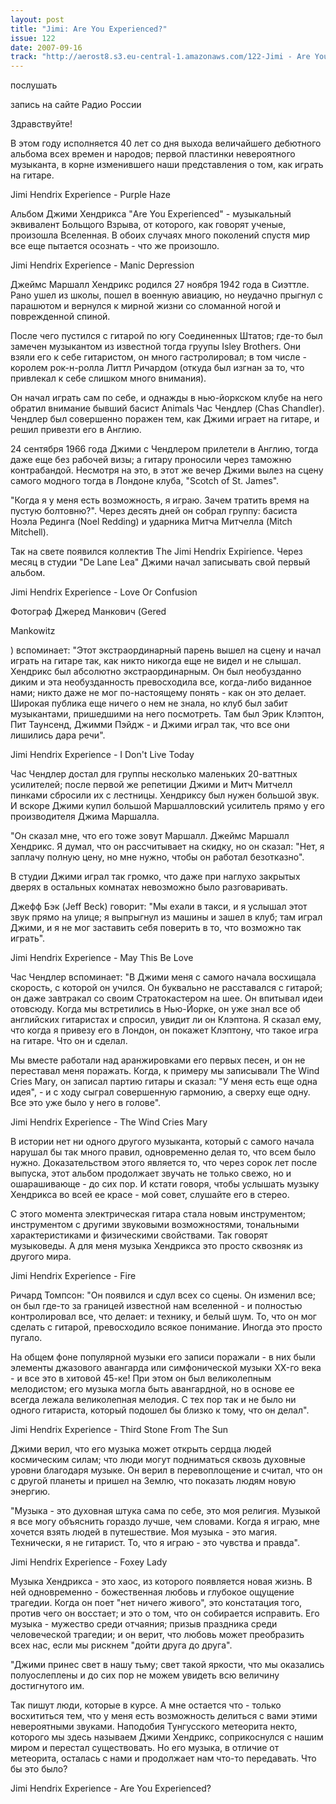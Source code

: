 ```yaml
---
layout: post
title: "Jimi: Are You Experienced?"
issue: 122
date: 2007-09-16
track: "http://aerost8.s3.eu-central-1.amazonaws.com/122-Jimi - Are You Experienced.mp3"
---
```


послушать

запись на сайте Радио России

Здравствуйте!

В этом году исполняется 40 лет со дня выхода величайшего дебютного альбома всех времен и народов; первой пластинки невероятного музыканта, в корне изменившего наши представления о том, как играть на гитаре.

Jimi Hendrix Experience - Purple Haze

Альбом Джими Хендрикса "Are You Experienced" - музыкальный эквивалент Больщого Взрыва, от которого, как говорят ученые, произошла Вселенная. В обоих случаях много поколений спустя мир все еще пытается осознать - что же произошло.

Jimi Hendrix Experience - Manic Depression

Джеймс Маршалл Хендрикс родился 27 ноября 1942 года в Сиэттле. Рано ушел из школы, пошел в военную авиацию, но неудачно прыгнул с парашютом и вернулся к мирной жизни со сломанной ногой и поврежденной спиной.

После чего пустился с гитарой по югу Соединенных Штатов; где-то был замечен музыкантом из известной тогда груупы Isley Brothers. Они взяли его к себе гитаристом, он много гастролировал; в том числе - королем рок-н-ролла Литтл Ричардом (откуда был изгнан за то, что привлекал к себе слишком много внимания).

Он начал играть сам по себе, и однажды в нью-йоркском клубе на него обратил внимание бывший басист Animals Час Чендлер (Chas Chandler). Чендлер был совершенно поражен тем, как Джими играет на гитаре, и решил привезти его в Англию.

24 сентября 1966 года Джими с Чендлером прилетели в Англию, тогда даже еще без рабочей визы; а гитару проносили через таможню контрабандой. Несмотря на это, в этот же вечер Джими вылез на сцену самого модного тогда в Лондоне клуба, "Scotch of St. James".

"Когда я у меня есть возможность, я играю. Зачем тратить время на пустую болтовню?". Через десять дней он собрал группу: басиста Ноэла Рединга (Noel Redding) и ударника Митча Митчелла (Mitch Mitchell).

Так на свете появился коллектив The Jimi Hendrix Expirience. Через месяц в студии "De Lane Lea" Джими начал записывать свой первый альбом.

Jimi Hendrix Experience - Love Or Confusion

Фотограф Джеред Манкович (Gered

Mankowitz

) вспоминает: "Этот экстраординарный парень вышел на сцену и начал играть на гитаре так, как никто никогда еще не видел и не слышал. Хендрикс был абсолютно экстраординарным. Он был необузданно диким и эта необузданность превосходила все, когда-либо виданное нами; никто даже не мог по-настоящему понять - как он это делает. Широкая публика еще ничего о нем не знала, но клуб был забит музыкантами, пришедшими на него посмотреть. Там был Эрик Клэптон, Пит Таунсенд, Джимми Пэйдж - и Джими играл так, что все они лишились дара речи".

Jimi Hendrix Experience - I Don't Live Today

Час Чендлер достал для группы несколько маленьких 20-ваттных усилителей; после первой же репетиции Джими и Митч Митчелл пинками сбросили их с лестницы. Хендриксу был нужен большой звук. И вскоре Джими купил большой Маршалловский усилитель прямо у его производителя Джима Маршалла.

"Он сказал мне, что его тоже зовут Маршалл. Джеймс Маршалл Хендрикс. Я думал, что он рассчитывает на скидку, но он сказал: "Нет, я заплачу полную цену, но мне нужно, чтобы он работал безотказно".

В студии Джими играл так громко, что даже при наглухо закрытых дверях в остальных комнатах невозможно было разговаривать.

Джефф Бэк (Jeff Beck) говорит: "Мы ехали в такси, и я услышал этот звук прямо на улице; я выпрыгнул из машины и зашел в клуб; там играл Джими, и я не мог заставить себя поверить в то, что возможно так играть".

Jimi Hendrix Experience - May This Be Love

Час Чендлер вспоминает: "В Джими меня с самого начала восхищала скорость, с которой он учился. Он буквально не расставался с гитарой; он даже завтракал со своим Стратокастером на шее. Он впитывал идеи отовсюду. Когда мы встретились в Нью-Йорке, он уже знал все об английских гитаристах и спросил, увидит ли он Клэптона. Я сказал ему, что когда я привезу его в Лондон, он покажет Клэптону, что такое игра на гитаре. Что он и сделал.

Мы вместе работали над аранжировками его первых песен, и он не переставал меня поражать. Когда, к примеру мы записывали The Wind Cries Mary, он записал партию гитары и сказал: "У меня есть еще одна идея", - и с ходу сыграл совершенную гармонию, а сверху еще одну. Все это уже было у него в голове".

Jimi Hendrix Experience - The Wind Cries Mary

В истории нет ни одного другого музыканта, который с самого начала нарушал бы так много правил, одновременно делая то, что всем было нужно. Доказательством этого является то, что через сорок лет после выпуска, этот альбом продолжает звучать не только свежо, но и ошарашивающе - до сих пор. И кстати говоря, чтобы услышать музыку Хендрикса во всей ее красе - мой совет, слушайте его в стерео.

С этого момента электрическая гитара стала новым инструментом; инструментом с другими звуковыми возможностями, тональными характеристиками и физическими свойствами. Так говорят музыковеды. А для меня музыка Хендрикса это просто сквозняк из другого мира.

Jimi Hendrix Experience - Fire

Ричард Томпсон: "Он появился и сдул всех со сцены. Он изменил все; он был где-то за границей известной нам вселенной - и полностью контролировал все, что делает: и технику, и белый шум. То, что он мог сделать с гитарой, превосходило всякое понимание. Иногда это просто пугало.

На общем фоне популярной музыки его записи поражали - в них были элементы джазового авангарда или симфонической музыки XX-го века - и все это в хитовой 45-ке! При этом он был великолепным мелодистом; его музыка могла быть авангардной, но в основе ее всегда лежала великолепная мелодия. С тех пор так и не было ни одного гитариста, который подошел бы близко к тому, что он делал".

Jimi Hendrix Experience - Third Stone From The Sun

Джими верил, что его музыка может открыть сердца людей космическим силам; что люди могут подниматься сквозь духовные уровни благодаря музыке. Он верил в перевоплощение и считал, что он с другой планеты и пришел на Землю, что показать людям новую энергию.

"Музыка - это духовная штука сама по себе, это моя религия. Музыкой я все могу объяснить гораздо лучше, чем словами. Когда я играю, мне хочется взять людей в путешествие. Моя музыка - это магия. Технически, я не гитарист. То, что я играю - это чувства и правда".

Jimi Hendrix Experience - Foxey Lady

Музыка Хендрикса - это хаос, из которого появляется новая жизнь. В ней одновременно - божественная любовь и глубокое ощущение трагедии. Когда он поет "нет ничего живого", это констатация того, против чего он восстает; и это о том, что он собирается исправить. Его музыка - мужество среди отчаяния; призыв праздника среди человеческой трагедии; и он верит, что любовь может преобразить всех нас, если мы рискнем "дойти друга до друга".

"Джими принес свет в нашу тьму; свет такой яркости, что мы оказались полуослеплены и до сих пор не можем увидеть всю величину достигнутого им.

Так пишут люди, которые в курсе. А мне остается что - только восхититься тем, что у меня есть возможность делиться с вами этими невероятными звуками. Наподобия Тунгусского метеорита некто, которого мы здесь называем Джими Хендрикс, соприкоснулся с нашим миром и перестал существовать. Но его музыка, в отличие от метеорита, осталась с нами и продолжает нам что-то передавать. Что бы это было?

Jimi Hendrix Experience - Are You Experienced?
